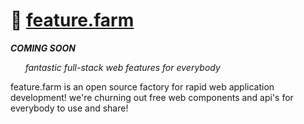 
# 🐄 [feature.farm](https://feature.farm/)

***COMING SOON***

&nbsp; &nbsp; &nbsp; *fantastic full-stack web features for everybody*  

feature.farm is an open source factory for rapid web application development! we're churning out free web components and api's for everybody to use and share!
